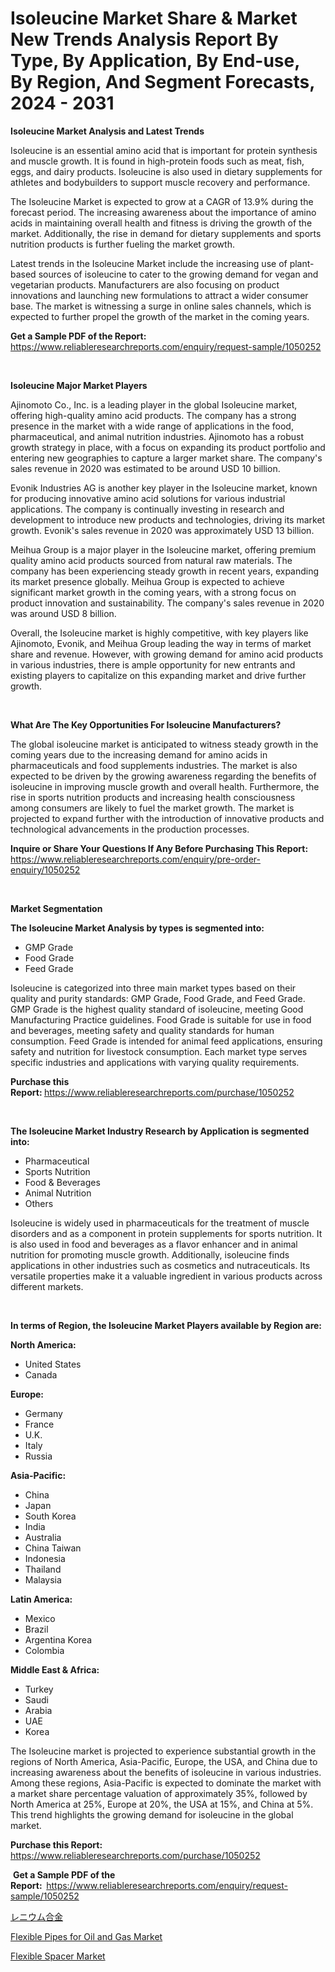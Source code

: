 <p><h1>Isoleucine Market Share & Market New Trends Analysis Report By Type, By Application, By End-use, By Region, And Segment Forecasts, 2024 - 2031</h1></p><p><strong>Isoleucine Market Analysis and Latest Trends</strong></p>
<p><p>Isoleucine is an essential amino acid that is important for protein synthesis and muscle growth. It is found in high-protein foods such as meat, fish, eggs, and dairy products. Isoleucine is also used in dietary supplements for athletes and bodybuilders to support muscle recovery and performance.</p><p>The Isoleucine Market is expected to grow at a CAGR of 13.9% during the forecast period. The increasing awareness about the importance of amino acids in maintaining overall health and fitness is driving the growth of the market. Additionally, the rise in demand for dietary supplements and sports nutrition products is further fueling the market growth.</p><p>Latest trends in the Isoleucine Market include the increasing use of plant-based sources of isoleucine to cater to the growing demand for vegan and vegetarian products. Manufacturers are also focusing on product innovations and launching new formulations to attract a wider consumer base. The market is witnessing a surge in online sales channels, which is expected to further propel the growth of the market in the coming years.</p></p>
<p><strong>Get a Sample PDF of the Report:&nbsp;</strong> <a href="https://www.reliableresearchreports.com/enquiry/request-sample/1050252">https://www.reliableresearchreports.com/enquiry/request-sample/1050252</a></p>
<p>&nbsp;</p>
<p><strong>Isoleucine Major Market Players</strong></p>
<p><p>Ajinomoto Co., Inc. is a leading player in the global Isoleucine market, offering high-quality amino acid products. The company has a strong presence in the market with a wide range of applications in the food, pharmaceutical, and animal nutrition industries. Ajinomoto has a robust growth strategy in place, with a focus on expanding its product portfolio and entering new geographies to capture a larger market share. The company's sales revenue in 2020 was estimated to be around USD 10 billion.</p><p>Evonik Industries AG is another key player in the Isoleucine market, known for producing innovative amino acid solutions for various industrial applications. The company is continually investing in research and development to introduce new products and technologies, driving its market growth. Evonik's sales revenue in 2020 was approximately USD 13 billion.</p><p>Meihua Group is a major player in the Isoleucine market, offering premium quality amino acid products sourced from natural raw materials. The company has been experiencing steady growth in recent years, expanding its market presence globally. Meihua Group is expected to achieve significant market growth in the coming years, with a strong focus on product innovation and sustainability. The company's sales revenue in 2020 was around USD 8 billion.</p><p>Overall, the Isoleucine market is highly competitive, with key players like Ajinomoto, Evonik, and Meihua Group leading the way in terms of market share and revenue. However, with growing demand for amino acid products in various industries, there is ample opportunity for new entrants and existing players to capitalize on this expanding market and drive further growth.</p></p>
<p>&nbsp;</p>
<p><strong>What Are The Key Opportunities For Isoleucine Manufacturers?</strong></p>
<p><p>The global isoleucine market is anticipated to witness steady growth in the coming years due to the increasing demand for amino acids in pharmaceuticals and food supplements industries. The market is also expected to be driven by the growing awareness regarding the benefits of isoleucine in improving muscle growth and overall health. Furthermore, the rise in sports nutrition products and increasing health consciousness among consumers are likely to fuel the market growth. The market is projected to expand further with the introduction of innovative products and technological advancements in the production processes.</p></p>
<p><strong>Inquire or Share Your Questions If Any Before Purchasing This Report:</strong> <a href="https://www.reliableresearchreports.com/enquiry/pre-order-enquiry/1050252">https://www.reliableresearchreports.com/enquiry/pre-order-enquiry/1050252</a></p>
<p>&nbsp;</p>
<p><strong>Market Segmentation</strong></p>
<p><strong>The Isoleucine Market Analysis by types is segmented into:</strong></p>
<p><ul><li>GMP Grade</li><li>Food Grade</li><li>Feed Grade</li></ul></p>
<p><p>Isoleucine is categorized into three main market types based on their quality and purity standards: GMP Grade, Food Grade, and Feed Grade. GMP Grade is the highest quality standard of isoleucine, meeting Good Manufacturing Practice guidelines. Food Grade is suitable for use in food and beverages, meeting safety and quality standards for human consumption. Feed Grade is intended for animal feed applications, ensuring safety and nutrition for livestock consumption. Each market type serves specific industries and applications with varying quality requirements.</p></p>
<p><strong>Purchase this Report:&nbsp;</strong><a href="https://www.reliableresearchreports.com/purchase/1050252">https://www.reliableresearchreports.com/purchase/1050252</a></p>
<p>&nbsp;</p>
<p><strong>The Isoleucine Market Industry Research by Application is segmented into:</strong></p>
<p><ul><li>Pharmaceutical</li><li>Sports Nutrition</li><li>Food & Beverages</li><li>Animal Nutrition</li><li>Others</li></ul></p>
<p><p>Isoleucine is widely used in pharmaceuticals for the treatment of muscle disorders and as a component in protein supplements for sports nutrition. It is also used in food and beverages as a flavor enhancer and in animal nutrition for promoting muscle growth. Additionally, isoleucine finds applications in other industries such as cosmetics and nutraceuticals. Its versatile properties make it a valuable ingredient in various products across different markets.</p></p>
<p>&nbsp;</p>
<p><strong>In terms of Region, the Isoleucine Market Players available by Region are:</strong></p>
<p>
    <p> <strong> North America: </strong>
        <ul>
            <li>United States</li>
            <li>Canada</li>
        </ul>
        </p> 
    <p> <strong> Europe: </strong>
        <ul>
            <li>Germany</li>
            <li>France</li>
            <li>U.K.</li>
            <li>Italy</li>
            <li>Russia</li>
        </ul>
        </p> 
    <p> <strong> Asia-Pacific: </strong>
        <ul>
            <li>China</li>
            <li>Japan</li>
            <li>South Korea</li>
            <li>India</li>
            <li>Australia</li>
            <li>China Taiwan</li>
            <li>Indonesia</li>
            <li>Thailand</li>
            <li>Malaysia</li>
        </ul>
        </p> 
    <p> <strong> Latin America: </strong>
        <ul>
            <li>Mexico</li>
            <li>Brazil</li>
            <li>Argentina Korea</li>
            <li>Colombia</li>
        </ul>
        </p> 
    <p> <strong> Middle East & Africa: </strong>
        <ul>
            <li>Turkey</li>
            <li>Saudi</li>
            <li>Arabia</li>
            <li>UAE</li>
            <li>Korea</li>
        </ul>
    </p>
    </p>
<p><p>The Isoleucine market is projected to experience substantial growth in the regions of North America, Asia-Pacific, Europe, the USA, and China due to increasing awareness about the benefits of isoleucine in various industries. Among these regions, Asia-Pacific is expected to dominate the market with a market share percentage valuation of approximately 35%, followed by North America at 25%, Europe at 20%, the USA at 15%, and China at 5%. This trend highlights the growing demand for isoleucine in the global market.</p></p>
<p><strong>Purchase this Report: </strong><a href="https://www.reliableresearchreports.com/purchase/1050252">https://www.reliableresearchreports.com/purchase/1050252</a></p>
<p>&nbsp;<strong>Get a Sample PDF of the Report:&nbsp;&nbsp;</strong><a href="https://www.reliableresearchreports.com/enquiry/request-sample/1050252">https://www.reliableresearchreports.com/enquiry/request-sample/1050252</a></p>
<p><strong></strong></p>
<p><p><a href="https://medium.com/@jacksonwiza1924/%E3%83%AC%E3%83%8B%E3%82%A6%E3%83%A0%E5%90%88%E9%87%91%E5%B8%82%E5%A0%B4%E3%81%AE%E3%82%B7%E3%82%A7%E3%82%A2%E3%81%AE%E9%80%B2%E5%8C%96%E3%81%A8%E5%B8%82%E5%A0%B4%E3%81%AE%E6%88%90%E9%95%B7%E5%8B%95%E5%90%91-2024%E5%B9%B4-2031%E5%B9%B4-ef40e8a24a1a">レニウム合金</a></p><p><a href="https://github.com/kosella/Market-Research-Report-List-2/blob/main/flexible-pipes-for-oil-and-gas-market.md">Flexible Pipes for Oil and Gas Market</a></p><p><a href="https://github.com/kufem1/Market-Research-Report-List-1/blob/main/flexible-spacer-market.md">Flexible Spacer Market</a></p></p>